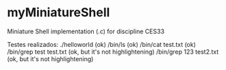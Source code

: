 # myMiniatureShell
Miniature Shell implementation (.c) for discipline CES33

Testes realizados:
./helloworld (ok)
/bin/ls (ok)
/bin/cat test.txt (ok)
/bin/grep test test.txt (ok, but it's not highlightening)
/bin/grep 123 test2.txt (ok, but it's not highlightening)
